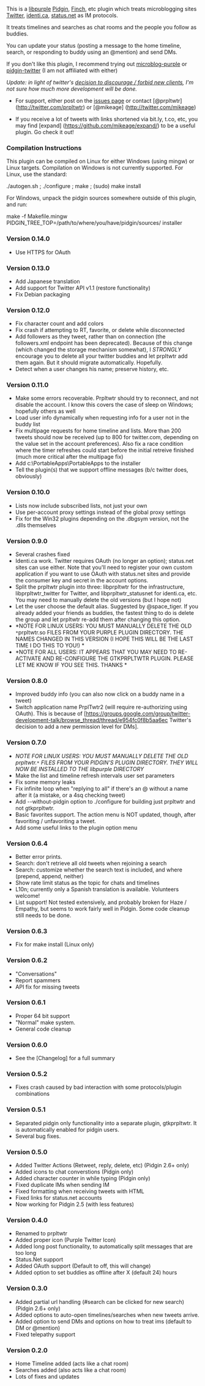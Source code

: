 This is a [libpurple](http://developer.pidgin.im/wiki/WhatIsLibpurple) [Pidgin](http://pidgin.im/), [Finch](http://developer.pidgin.im/wiki/Using%20Finch), etc plugin which treats microblogging sites [Twitter](http://developer.pidgin.im/wiki/Using%20Finch), [identi.ca](http://identi.ca), [status.net](http://status.net/) as IM protocols. 

It treats timelines and searches as chat rooms and the people you follow as buddies. 

You can update your status (posting a message to the home timeline, search, or responding to buddy using an @mention) and send DMs.

If you don't like this plugin, I recommend trying out [microblog-purple](http://code.google.com/p/microblog-purple/) or [pidgin-twitter](http://www.honeyplanet.jp/pidgin-twitter/) (I am not affiliated with either)

*Update: in light of twitter's [decision to discourage / forbid new clients](http://www.pcmag.com/article2/0,2817,2381854,00.asp), I'm not sure how much more development will be done.*

  * For support, either post on the [issues page](https://github.com/mikeage/prpltwtr/issues) or contact [@prpltwtr] (http://twitter.com/prpltwtr) or [@mikeage] (http://twitter.com/mikeage)

  * If you receive a lot of tweets with links shortened via bit.ly, t.co, etc, you may find [expand] (https://github.com/mikeage/expand/) to be a useful plugin. Go check it out!

### Compilation Instructions ###
This plugin can be compiled on Linux for either Windows (using mingw) or Linux targets. Compilation on Windows is not currently supported.
For Linux, use the standard:

./autogen.sh ; ./configure ; make ; (sudo) make install

For Windows, unpack the pidgin sources somewhere outside of this plugin, and run:

make -f Makefile.mingw PIDGIN_TREE_TOP=/path/to/where/you/have/pidgin/sources/ installer

### Version 0.14.0 ###
  * Use HTTPS for OAuth

### Version 0.13.0 ###
  * Add Japanese translation
  * Add support for Twitter API v1.1 (restore functionality)
  * Fix Debian packaging

### Version 0.12.0 ###
  * Fix character count and add colors
  * Fix crash if attempting to RT, favorite, or delete while disconnected
  * Add followers as they tweet, rather than on connection (the followers.xml endpoint has been deprecated). Because of this change (which changed the storage mechanism somewhat), I *STRONGLY* encourage you to delete all your twitter buddies and let prpltwtr add them again. But it should migrate automatically. Hopefully.
  * Detect when a user changes his name; preserve history, etc.

### Version 0.11.0 ###
  * Make some errors recoverable. Prpltwtr should try to reconnect, and not disable the account. I know this covers the case of sleep on Windows; hopefully others as well
  * Load user info dynamically when requesting info for a user not in the buddy list
  * Fix multipage requests for home timeline and lists. More than 200 tweets should now be received (up to 800 for twitter.com, depending on the value set in the account preferences). Also fix a race condition where the timer refreshes could start before the initial retreive finished (much more critical after the multipage fix)
  * Add c:\PortableApps\PortableApps to the installer
  * Tell the plugin(s) that we support offline messages (b/c twitter does, obviously)

### Version 0.10.0 ###
  * Lists now include subscribed lists, not just your own
  * Use per-account proxy settings instead of the global proxy settings
  * Fix for the Win32 plugins depending on the .dbgsym version, not the .dlls themselves

### Version 0.9.0 ###
  * Several crashes fixed 
  * Identi.ca work. Twitter requires OAuth (no longer an option); status.net sites can use either. Note that you'll need to register your own custom application if you want to use OAuth with status.net sites and provide the consumer key and secret in the account options.
  * Split the prpltwtr plugin into three: libprpltwtr for the infrastructure, libprpltwtr_twitter for Twitter, and libprpltwtr_statusnet for identi.ca, etc. You may need to manually delete the old versions (but I hope not)
  * Let the user choose the default alias. Suggested by @space_tiger. If you already added your friends as buddies, the fastest thing to do is delete the group and let prpltwtr re-add them after changing this option.
 * *NOTE FOR LINUX USERS: YOU MUST MANUALLY DELETE THE OLD `*`prpltwtr.so FILES FROM YOUR PURPLE PLUGIN DIRECTORY. THE NAMES CHANGED IN THIS VERSION (I HOPE THIS WILL BE THE LAST TIME I DO THIS TO YOU!) *
 * *NOTE FOR ALL USERS: IT APPEARS THAT YOU MAY NEED TO RE-ACTIVATE AND RE-CONFIGURE THE GTKPRPLTWTR PLUGIN. PLEASE LET ME KNOW IF YOU SEE THIS. THANKS *

### Version 0.8.0 ###
  * Improved buddy info (you can also now click on a buddy name in a tweet)
  * Switch application name PrplTwtr2 (will require re-authorizing using OAuth). This is because of [https://groups.google.com/group/twitter-development-talk/browse_thread/thread/e954fc0f8b5aa6ec Twitter's decision to add a new permission level for DMs].

### Version 0.7.0 ###
  * *NOTE FOR LINUX USERS: YOU MUST MANUALLY DELETE THE OLD prpltwtr.`*` FILES FROM YOUR PIDGIN'S PLUGIN DIRECTORY. THEY WILL NOW BE INSTALLED TO THE libpurple DIRECTORY*
  * Make the list and timeline refresh intervals user set parameters
  * Fix some memory leaks
  * Fix infinite loop when "replying to all" if there's an @ without a name after it (a mistake, or a 4sq checking tweet)
  * Add --without-pidgin option to ./configure for building just prpltwtr and not gtkprpltwtr. 
  * Basic favorites support. The action menu is NOT updated, though, after favoriting / unfavoriting a tweet.
  * Add some useful links to the plugin option menu

### Version 0.6.4 ###
  * Better error prints.
  * Search: don't retrieve all old tweets when rejoining a search
  * Search: customize whether the search text is included, and where (prepend, append, neither)
  * Show rate limit status as the topic for chats and timelines
  * L10n; currently only a Spanish translation is available. Volunteers welcome!
  * List support! Not tested extensively, and probably broken for Haze / Empathy, but seems to work fairly well in Pidgin. Some code cleanup still needs to be done.

### Version 0.6.3 ###
  * Fix for make install (Linux only)

### Version 0.6.2 ###
  * "Conversations"
  * Report spammers
  * API fix for missing tweets

### Version 0.6.1 ###
  * Proper 64 bit support
  * "Normal" make system.
  * General code cleanup

### Version 0.6.0 ###
  * See the [Changelog] for a full summary

### Version 0.5.2 ###
  * Fixes crash caused by bad interaction with some protocols/plugin combinations

### Version 0.5.1 ###
  * Separated pidgin only functionality into a separate plugin, gtkprpltwtr. It is automatically enabled for pidgin users.
  * Several bug fixes. 

### Version 0.5.0 ###
  * Added Twitter Actions (Retweet, reply, delete, etc) (Pidgin 2.6+ only)
  * Added icons to chat converstions (Pidgin only)
  * Added character counter in while typing (Pidgin only)
  * Fixed duplicate IMs when sending IM
  * Fixed formatting when receiving tweets with HTML
  * Fixed links for status.net accounts
  * Now working for Pidgin 2.5 (with less features)

### Version 0.4.0 ###
  * Renamed to prpltwtr
  * Added proper icon (Purple Twitter Icon)
  * Added long post functionality, to automatically split messages that are too long
  * Status.Net support
  * Added OAuth support (Default to off, this will change)
  * Added option to set buddies as offline after X (default 24) hours

### Version 0.3.0 ###
  * Added partial url handling (#search can be clicked for new search) (Pidgin 2.6+ only)
  * Added options to auto-open timelines/searches when new tweets arrive.
  * Added option to send DMs and options on how to treat ims (default to DM or @mention)
  * Fixed telepathy support

### Version 0.2.0 ###
  * Home Timeline added (acts like a chat room)
  * Searches added (also acts like a chat room)
  * Lots of fixes and updates
